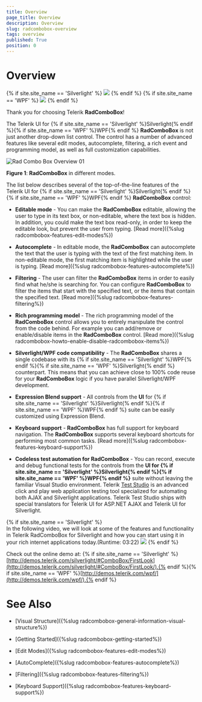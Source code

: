 ```yaml
---
title: Overview
page_title: Overview
description: Overview
slug: radcombobox-overview
tags: overview
published: True
position: 0
---
```


# Overview

{% if site.site_name == 'Silverlight' %}
![](images/RadComboBox_Overview_010.png)
{% endif %}
{% if site.site_name == 'WPF' %}
![](images/RadComboBox_Overview_010_WPF.png)
{% endif %}

Thank you for choosing Telerik __RadComboBox__!        

The Telerik UI for {% if site.site_name == 'Silverlight' %}Silverlight{% endif %}{% if site.site_name == 'WPF' %}WPF{% endif %} __RadComboBox__ is not just another drop-down list control. The control has a number of advanced features like several edit modes, autocomplete, filtering, a rich event and programming model, as well as full customization capabilities.

![Rad Combo Box Overview 01](images/RadComboBox_Overview_01.png)

__Figure 1__: __RadComboBox__ in different modes.          

The list below describes several of the top-of-the-line features of the Telerik UI for {% if site.site_name == 'Silverlight' %}Silverlight{% endif %}{% if site.site_name == 'WPF' %}WPF{% endif %} __RadComboBox__ control:        

* __Editable mode__ - You can make the __RadComboBox__ editable, allowing the user to type in its text box, or non-editable, where the text box is hidden. In addition, you could make the text box read-only, in order to keep the editable look, but prevent the user from typing. [Read more]({%slug radcombobox-features-edit-modes%})

* __Autocomplete__ - In editable mode,  the __RadComboBox__ can autocomplete the text that the user is typing with the text of the first matching item. In non-editable mode, the first matching item is highlighted while the user is typing. [Read more]({%slug radcombobox-features-autocomplete%})

* __Filtering__ - The user can filter the __RadComboBox__ items in order to easily find what he/she is searching for. You can configure __RadComboBox__ to filter the items that start with the specified text, or the items that contain the specified text. [Read more]({%slug radcombobox-features-filtering%})

* __Rich programming model__ - The rich programming model of the __RadComboBox__ control allows you to entirely manipulate the control from the code behind. For example you can add/remove or enable/disable items in the __RadComboBox__ control. [Read more]({%slug radcombobox-howto-enable-disable-radcombobox-items%})

* __Silverlight/WPF code compatibility__ - The __RadComboBox__ shares a single codebase with its {% if site.site_name == 'Silverlight' %}WPF{% endif %}{% if site.site_name == 'WPF' %}Silverlight{% endif %} counterpart. This means that you can achieve close to 100% code reuse for your __RadComboBox__ logic if you have parallel Silverlight/WPF development.          

* __Expression Blend support__ - All controls from the __UI__ for {% if site.site_name == 'Silverlight' %}Silverlight{% endif %}{% if site.site_name == 'WPF' %}WPF{% endif %} suite can be easily customized using Expression Blend.          

* __Keyboard support__ - __RadComboBox__ has full support for keyboard navigation. The __RadComboBox__ supports several keyboard shortcuts for performing most common tasks. [Read more]({%slug radcombobox-features-keyboard-support%})

* __Codeless test automation for RadComboBox__ - You can record, execute and debug functional tests for the controls from the __UI for {% if site.site_name == 'Silverlight' %}Silverlight{% endif %}{% if site.site_name == 'WPF' %}WPF{% endif %}__ suite without leaving the familiar Visual Studio environment. Telerik [Test Studio](http://www.telerik.com/products/web-testing-tools/webui-test-studio-features.aspx) is an advanced click and play web application testing tool specialized for automating both AJAX and Silverlight applications. Telerik Test Studio ships with special translators for Telerik UI for ASP.NET AJAX and Telerik UI for Silverlight.

{% if site.site_name == 'Silverlight' %}		
In the following video, we will look at some of the features and functionality in Telerik RadComboBox for Silverlight and how you can start using it in your rich internet applications today.(Runtime: 03:22)
[![](images/ComboBox_Getting_Started.png)](http://tv.telerik.com/silverlight/video/introduction-radcombobox-silverlight)
{% endif %}

Check out the online demo at: {% if site.site_name == 'Silverlight' %}[http://demos.telerik.com/silverlight/#ComboBox/FirstLook](http://demos.telerik.com/silverlight/#ComboBox/FirstLook/).{% endif %}{% if site.site_name == 'WPF' %}[http://demos.telerik.com/wpf/](http://demos.telerik.com/wpf/).{% endif %}

# See Also

 * [Visual Structure]({%slug radcombobox-general-information-visual-structure%})

 * [Getting Started]({%slug radcombobox-getting-started%})

 * [Edit Modes]({%slug radcombobox-features-edit-modes%})

 * [AutoComplete]({%slug radcombobox-features-autocomplete%})

 * [Filtering]({%slug radcombobox-features-filtering%})

 * [Keyboard Support]({%slug radcombobox-features-keyboard-support%})
